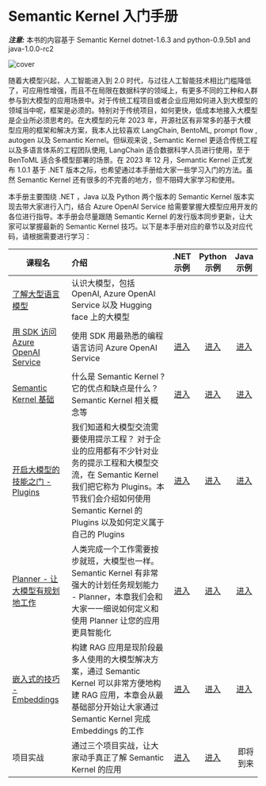# **Semantic Kernel 入门手册**

***注意:*** 本书的内容基于 Semantic Kernel dotnet-1.6.3 and python-0.9.5b1 and java-1.0.0-rc2

![cover](imgs/cover.png)

随着大模型兴起，人工智能进入到 2.0 时代，与过往人工智能技术相比门槛降低了，可应用性增强，而且不在局限在数据科学的领域上，有更多不同的工种和人群参与到大模型的应用场景中。对于传统工程项目或者企业应用如何进入到大模型的领域当中呢，框架是必须的。特别对于传统项目，如何更快，低成本地接入大模型是企业所必须思考的。在大模型的元年 2023 年，开源社区有非常多的基于大模型应用的框架和解决方案，我本人比较喜欢 LangChain, BentoML, prompt flow , autogen 以及 Semantic Kernel。但纵观来说 , Semantic Kernel 更适合传统工程以及多语言体系的工程团队使用, LangChain 适合数据科学人员进行使用，至于 BenToML 适合多模型部署的场景。在 2023 年 12 月，Semantic Kernel 正式发布 1.0.1 基于 .NET 版本之际，也希望通过本手册给大家一些学习入门的方法。虽然 Semantic Kernel 还有很多的不完善的地方，但不阻碍大家学习和使用。

本手册主要围绕 .NET ，Java 以及 Python 两个版本的 Semantic Kernel 版本实现去带大家进行入门，结合 Azure OpenAI Service 给需要掌握大模型应用开发的各位进行指导。本手册会尽量跟随 Semantic Kernel 的发行版本同步更新，让大家可以掌握最新的 Semantic Kernel 技巧。以下是本手册对应的章节以及对应代码，请根据需要进行学习：



| 课程名   | 介绍   |      <center>.NET<br/>示例</center>      |  <center>Python<br/>示例</center>   |  <center>Java<br/>示例</center>   |
|----------|:----------|:-------------:|------:|------:|
| [了解大型语言模型](https://github.com/kinfey/SemanticKernelCookBook/tree/main/docs/cn/00.IntroduceLLM.md) | 认识大模型，包括 OpenAI, Azure OpenAI Service 以及 Hugging face 上的大模型 |  |  |  |
| [用 SDK 访问 Azure OpenAI Service](https://github.com/kinfey/SemanticKernelCookBook/tree/main/docs/cn/01.UsingAzureOpenAIServiceWithSDK.md)  | 使用 SDK 用最熟悉的编程语言访问 Azure OpenAI Service  | <center>[进入](https://github.com/kinfey/SemanticKernelCookBook/blob/main/notebooks/dotNET/01/dotNETSDKAOAIDemo.ipynb)</center> | <center>[进入](https://github.com/kinfey/SemanticKernelCookBook/blob/main/notebooks/python/01/PythonSDKAOAIDemo.ipynb)</center> | <center>[进入](https://github.com/kinfey/SemanticKernelCookBook/blob/main/notebooks/java/01/JavaSDKAOAIDemo.ipynb)</center> |
| [Semantic Kernel 基础](https://github.com/kinfey/SemanticKernelCookBook/tree/main/docs/cn/02.IntroduceSemanticKernel.md) | 什么是 Semantic Kernel ? 它的优点和缺点是什么？ Semantic Kernel 相关概念等  | <center>[进入](https://github.com/kinfey/SemanticKernelCookBook/blob/main/notebooks/dotNET/02/LearnSK.ipynb)</center> | <center>[进入](https://github.com/kinfey/SemanticKernelCookBook/blob/main/notebooks/python/02/LearnSK.ipynb)</center> | <center>[进入](https://github.com/kinfey/SemanticKernelCookBook/blob/main/notebooks/java/02/LearnSK.ipynb)</center> |
| [开启大模型的技能之门 - Plugins](https://github.com/kinfey/SemanticKernelCookBook/tree/main/docs/cn/03.Plugins.md) |  我们知道和大模型交流需要使用提示工程？ 对于企业的应用都有不少针对业务的提示工程和大模型交流，在 Semantic Kernel 我们把它称为 Plugins。本节我们会介绍如何使用 Semantic Kernel 的 Plugins 以及如何定义属于自己的 Plugins   |  <center>[进入](https://github.com/kinfey/SemanticKernelCookBook/blob/main/notebooks/dotNET/03/PluginWithSK.ipynb)</center>   |   <center>[进入](https://github.com/kinfey/SemanticKernelCookBook/blob/main/notebooks/python/03/PluginWithSK.ipynb)</center> |   <center>[进入](https://github.com/kinfey/SemanticKernelCookBook/blob/main/notebooks/java/03/PluginWithSK.ipynb)</center> |
| [Planner - 让大模型有规划地工作](https://github.com/kinfey/SemanticKernelCookBook/tree/main/docs/cn/04.Planner.md) | 人类完成一个工作需要按步就班，大模型也一样。 Semantic Kernel 有非常强大的计划任务规划能力 - Planner，本章我们会和大家一一细说如何定义和使用 Planner 让您的应用更具智能化 | <center>[进入](https://github.com/kinfey/SemanticKernelCookBook/blob/main/notebooks/dotNET/04/PlannerWithSK.ipynb)</center> |    <center>[进入](https://github.com/kinfey/SemanticKernelCookBook/blob/main/notebooks/python/04/PlannerWithSK.ipynb)</center> | <center>[进入](https://github.com/kinfey/SemanticKernelCookBook/blob/main/notebooks/java/04/PlannerWithSK.ipynb)</center>|
| [嵌入式的技巧 - Embeddings](https://github.com/kinfey/SemanticKernelCookBook/tree/main/docs/cn/05.Embeddings.md)  |  构建 RAG 应用是现阶段最多人使用的大模型解决方案，通过 Semantic Kernel 可以非常方便地构建 RAG 应用，本章会从最基础部分开始让大家通过 Semantic Kernel 完成 Embeddings 的工作 | <center>[进入](https://github.com/kinfey/SemanticKernelCookBook/blob/main/notebooks/dotNET/05/EmbeddingsWithSK.ipynb)</center>   |  <center>[进入](https://github.com/kinfey/SemanticKernelCookBook/blob/main/notebooks/python/05/EmbeddingsWithSK.ipynb)</center> |<center>[进入](https://github.com/kinfey/SemanticKernelCookBook/blob/main/notebooks/java/05/EmbeddingsWithSK.ipynb)</center>|
| 项目实战 | 通过三个项目实战，让大家动手真正了解 Semantic Kernel 的应用  | <center>[进入](https://github.com/kinfey/SemanticKernelCookBook/tree/main/workshop/dotNET)</center> | <center>[进入](https://github.com/kinfey/SemanticKernelCookBook/tree/main/workshop/python)</center> |即将到来|






